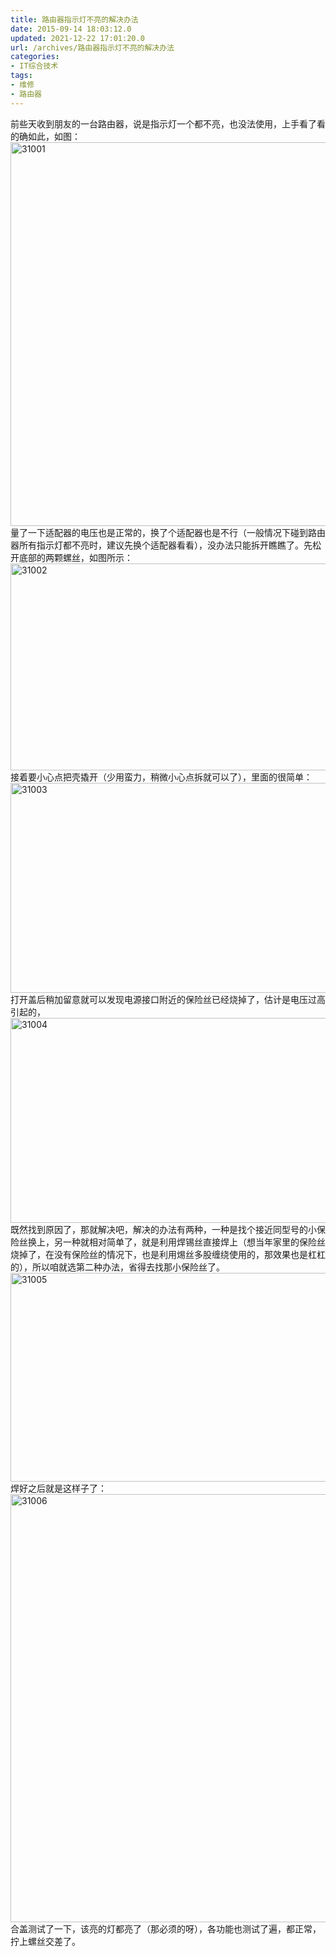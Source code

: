 ```yaml
---
title: 路由器指示灯不亮的解决办法
date: 2015-09-14 18:03:12.0
updated: 2021-12-22 17:01:20.0
url: /archives/路由器指示灯不亮的解决办法
categories: 
- IT综合技术
tags: 
- 维修
- 路由器
---
```


前些天收到朋友的一台路由器，说是指示灯一个都不亮，也没法使用，上手看了看的确如此，如图：
<a href="http://uu126.cn/wp-content/uploads/2015/09/31001.jpg"><img class="aligncenter size-full wp-image-1841" src="http://uu126.cn/wp-content/uploads/2015/09/31001.jpg" alt="31001" width="664" height="614" /></a>量了一下适配器的电压也是正常的，换了个适配器也是不行（一般情况下碰到路由器所有指示灯都不亮时，建议先换个适配器看看），没办法只能拆开瞧瞧了。先松开底部的两颗螺丝，如图所示：
<a href="http://uu126.cn/wp-content/uploads/2015/09/31002.jpg"><img class="aligncenter size-full wp-image-1842" src="http://uu126.cn/wp-content/uploads/2015/09/31002.jpg" alt="31002" width="667" height="331" /></a>接着要小心点把壳撬开（少用蛮力，稍微小心点拆就可以了），里面的很简单：
<a href="http://uu126.cn/wp-content/uploads/2015/09/31003.jpg"><img class="aligncenter size-full wp-image-1843" src="http://uu126.cn/wp-content/uploads/2015/09/31003.jpg" alt="31003" width="662" height="336" /></a>
打开盖后稍加留意就可以发现电源接口附近的保险丝已经烧掉了，估计是电压过高引起的，
<a href="http://uu126.cn/wp-content/uploads/2015/09/31004.jpg"><img class="aligncenter size-full wp-image-1844" src="http://uu126.cn/wp-content/uploads/2015/09/31004.jpg" alt="31004" width="664" height="328" /></a>
既然找到原因了，那就解决吧，解决的办法有两种，一种是找个接近同型号的小保险丝换上，另一种就相对简单了，就是利用焊锡丝直接焊上（想当年家里的保险丝烧掉了，在没有保险丝的情况下，也是利用焬丝多股缠绕使用的，那效果也是杠杠的），所以咱就选第二种办法，省得去找那小保险丝了。
<a href="http://uu126.cn/wp-content/uploads/2015/09/31005.jpg"><img class="aligncenter size-full wp-image-1845" src="http://uu126.cn/wp-content/uploads/2015/09/31005.jpg" alt="31005" width="667" height="334" /></a>
焊好之后就是这样子了：
<a href="http://uu126.cn/wp-content/uploads/2015/09/31006.jpg"><img class="aligncenter size-full wp-image-1846" src="http://uu126.cn/wp-content/uploads/2015/09/31006.jpg" alt="31006" width="663" height="685" /></a>
合盖测试了一下，该亮的灯都亮了（那必须的呀），各功能也测试了遍，都正常，拧上螺丝交差了。
&nbsp;
&nbsp;
&nbsp;